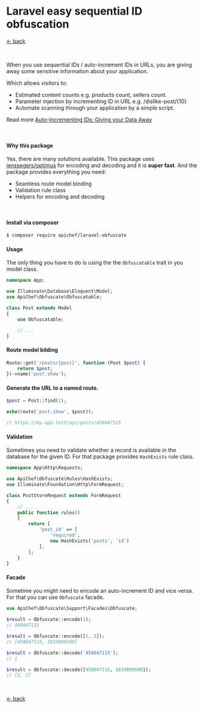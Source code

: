 # Laravel easy sequential ID obfuscation


[← back](https://milroyfraser.github.io)

<br>

When you use sequential IDs / auto-increment IDs in URLs, you are giving away some sensitive information about your application.

Which allows visitors to:
- Estimated content counts e.g. products count, sellers count.
- Parameter injection by incrementing ID in URL e.g. /dislike-post/{10}
- Automate scanning through your application by a simple script. 

Read more [Auto-Incrementing IDs: Giving your Data Away](https://phil.tech/2015/auto-incrementing-to-destruction/)

<br/>

#### Why this package

Yes, there are many solutions available. This package uses [jenssegers/optimus](https://github.com/jenssegers/optimus) for encoding and decoding and it is **super fast**. And the package provides everything you need:

- Seamless route model binding
- Validation rule class
- Helpers for encoding and decoding

<br/>

#### Install via composer

``` bash
$ composer require apichef/laravel-obfuscate
```

#### Usage

The only thing you have to do is using the the `Obfuscatable` trait in you model class.

```php
namespace App;

use Illuminate\Database\Eloquent\Model;
use ApiChef\Obfuscate\Obfuscatable;

class Post extends Model
{
    use Obfuscatable;

    // ...
}
```

#### Route model bilding

```php
Route::get('/posts/{post}', function (Post $post) {
    return $post;
})->name('post.show');
```

#### Generate the URL to a named route.

```php
$post = Post::find(1);

echo(route('post.show', $post));

// https://my-app.test/api/posts/458047115
```

#### Validation

Sometimes you need to validate whether a record is available in the database for  the given ID. For that package provides `HashExists` rule class. 
 
```php
namespace App\Http\Requests;

use ApiChef\Obfuscate\Rules\HashExists;
use Illuminate\Foundation\Http\FormRequest;

class PostStoreRequest extends FormRequest
{
    // ...
    public function rules()
    {
        return [
            'post_id' => [
                'required',
                new HashExists('posts', 'id')
            ],
        ];
    }
}
```

#### Facade

Sometime you might need to encode an auto-increment ID and vice versa. For that you can use `Obfuscate` facade.

```php
use ApiChef\Obfuscate\Support\Facades\Obfuscate;

$result = Obfuscate::encode(1);
// 458047115

$result = Obfuscate::encode([1, 2]);
// [458047115, 2033899500]

$result = Obfuscate::decode('458047115');
// 1

$result = Obfuscate::decode([458047115, 2033899500]);
// [1, 2]
```

<br>

[← back](https://milroyfraser.github.io)
